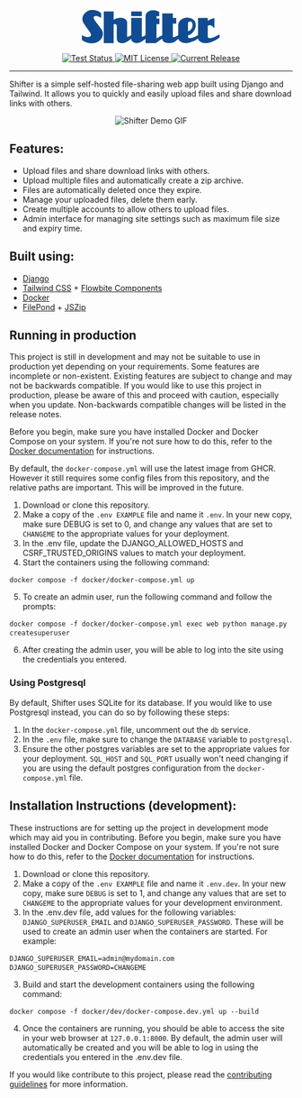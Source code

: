 <p align="center">
  <a href="https://github.com/TobySuch/Shifter">
    <img alt="Shifter Logo" src="shifter/static/img/logo.svg"/>
  </a>
</p>
<p align="center">
  <a href="https://github.com/TobySuch/Shifter/actions">
    <img alt="Test Status" src="https://github.com/TobySuch/Shifter/actions/workflows/main.yml/badge.svg?branch=main"/>
  </a>

  <a href="https://github.com/TobySuch/Shifter/blob/main/LICENSE">
    <img alt="MIT License" src="https://img.shields.io/github/license/TobySuch/Shifter.svg"/>
  </a>
  
  <a href="https://github.com/TobySuch/Shifter/releases">
    <img alt="Current Release" src="https://img.shields.io/github/release/TobySuch/Shifter.svg"/>
  </a>
</p>

---

Shifter is a simple self-hosted file-sharing web app built using Django and Tailwind. It allows you to quickly and easily upload files and share download links with others.

<p align="center">
  <img alt="Shifter Demo GIF" src="docs/ShifterDemo.gif"/>
</p>

## Features:

- Upload files and share download links with others.
- Upload multiple files and automatically create a zip archive.
- Files are automatically deleted once they expire.
- Manage your uploaded files, delete them early.
- Create multiple accounts to allow others to upload files.
- Admin interface for managing site settings such as maximum file size and expiry time.

## Built using:

- [Django](https://github.com/django/django)
- [Tailwind CSS](https://github.com/tailwindlabs/tailwindcss) + [Flowbite Components](https://github.com/themesberg/flowbite)
- [Docker](https://github.com/docker)
- [FilePond](https://github.com/pqina/filepond) + [JSZip](https://github.com/Stuk/jszip)

## Running in production

This project is still in development and may not be suitable to use in production yet depending on your requirements. Some features are incomplete or non-existent. Existing features are subject to change and may not be backwards compatible. If you would like to use this project in production, please be aware of this and proceed with caution, especially when you update. Non-backwards compatible changes will be listed in the release notes.

Before you begin, make sure you have installed Docker and Docker Compose on your system. If you're not sure how to do this, refer to the [Docker documentation](https://docs.docker.com/get-docker/) for instructions.

By default, the `docker-compose.yml` will use the latest image from GHCR. However it still requires some config files from this repository, and the relative paths are important. This will be improved in the future.

1. Download or clone this repository.
2. Make a copy of the `.env EXAMPLE` file and name it `.env`. In your new copy, make sure DEBUG is set to 0, and change any values that are set to `CHANGEME` to the appropriate values for your deployment.
3. In the .env file, update the DJANGO_ALLOWED_HOSTS and CSRF_TRUSTED_ORIGINS values to match your deployment.
4. Start the containers using the following command:

```
docker compose -f docker/docker-compose.yml up
```

5. To create an admin user, run the following command and follow the prompts:

```
docker compose -f docker/docker-compose.yml exec web python manage.py createsuperuser
```

6. After creating the admin user, you will be able to log into the site using the credentials you entered.

### Using Postgresql

By default, Shifter uses SQLite for its database. If you would like to use Postgresql instead, you can do so by following these steps:

1. In the `docker-compose.yml` file, uncomment out the `db` service.
2. In the `.env` file, make sure to change the `DATABASE` variable to `postgresql`.
3. Ensure the other postgres variables are set to the appropriate values for your deployment. `SQL_HOST` and `SQL_PORT` usually won't need changing if you are using the default postgres configuration from the `docker-compose.yml` file.

## Installation Instructions (development):

These instructions are for setting up the project in development mode which may aid you in contributing. Before you begin, make sure you have installed Docker and Docker Compose on your system. If you're not sure how to do this, refer to the [Docker documentation](https://docs.docker.com/get-docker/) for instructions.

1. Download or clone this repository.
2. Make a copy of the `.env EXAMPLE` file and name it `.env.dev`. In your new copy, make sure `DEBUG` is set to 1, and change any values that are set to `CHANGEME` to the appropriate values for your development environment.
3. In the .env.dev file, add values for the following variables: `DJANGO_SUPERUSER_EMAIL` and `DJANGO_SUPERUSER_PASSWORD`. These will be used to create an admin user when the containers are started. For example:

```
DJANGO_SUPERUSER_EMAIL=admin@mydomain.com
DJANGO_SUPERUSER_PASSWORD=CHANGEME
```

3. Build and start the development containers using the following command:

```
docker compose -f docker/dev/docker-compose.dev.yml up --build
```

4. Once the containers are running, you should be able to access the site in your web browser at `127.0.0.1:8000`. By default, the admin user will automatically be created and you will be able to log in using the credentials you entered in the .env.dev file.

If you would like contribute to this project, please read the [contributing guidelines](CONTRIBUTING.md) for more information.
